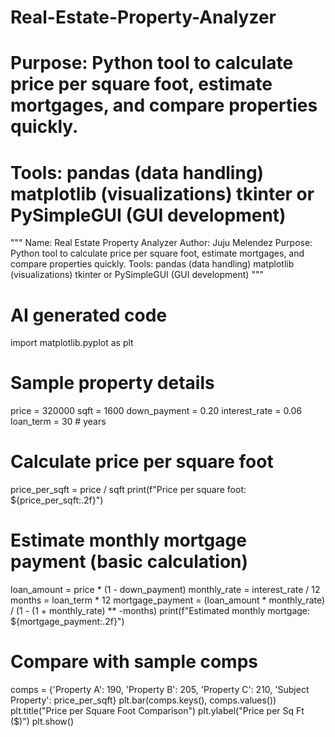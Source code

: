 # Real-Estate-Property-Analyzer
# Purpose: Python tool to calculate price per square foot, estimate mortgages, and compare properties quickly.
# Tools: pandas (data handling) matplotlib (visualizations) tkinter or PySimpleGUI (GUI development)

"""
Name: Real Estate Property Analyzer 
Author: Juju Melendez
Purpose: Python tool to calculate price per square foot, estimate mortgages, and compare properties quickly.
Tools: pandas (data handling) matplotlib (visualizations) tkinter or PySimpleGUI (GUI development)
"""
# AI generated code

import matplotlib.pyplot as plt

# Sample property details
price = 320000
sqft = 1600
down_payment = 0.20
interest_rate = 0.06
loan_term = 30  # years

# Calculate price per square foot
price_per_sqft = price / sqft
print(f"Price per square foot: ${price_per_sqft:.2f}")

# Estimate monthly mortgage payment (basic calculation)
loan_amount = price * (1 - down_payment)
monthly_rate = interest_rate / 12
months = loan_term * 12
mortgage_payment = (loan_amount * monthly_rate) / (1 - (1 + monthly_rate) ** -months)
print(f"Estimated monthly mortgage: ${mortgage_payment:.2f}")

# Compare with sample comps
comps = {'Property A': 190, 'Property B': 205, 'Property C': 210, 'Subject Property': price_per_sqft}
plt.bar(comps.keys(), comps.values())
plt.title("Price per Square Foot Comparison")
plt.ylabel("Price per Sq Ft ($)")
plt.show()
